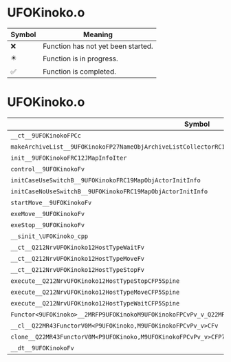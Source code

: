 # UFOKinoko.o
| Symbol | Meaning 
| ------------- | ------------- 
| :x: | Function has not yet been started. 
| :eight_pointed_black_star: | Function is in progress. 
| :white_check_mark: | Function is completed. 


# UFOKinoko.o
| Symbol | Decompiled? |
| ------------- | ------------- |
| `__ct__9UFOKinokoFPCc` | :white_check_mark: |
| `makeArchiveList__9UFOKinokoFP27NameObjArchiveListCollectorRC12JMapInfoIter` | :white_check_mark: |
| `init__9UFOKinokoFRC12JMapInfoIter` | :white_check_mark: |
| `control__9UFOKinokoFv` | :white_check_mark: |
| `initCaseUseSwitchB__9UFOKinokoFRC19MapObjActorInitInfo` | :white_check_mark: |
| `initCaseNoUseSwitchB__9UFOKinokoFRC19MapObjActorInitInfo` | :white_check_mark: |
| `startMove__9UFOKinokoFv` | :white_check_mark: |
| `exeMove__9UFOKinokoFv` | :white_check_mark: |
| `exeStop__9UFOKinokoFv` | :white_check_mark: |
| `__sinit_\UFOKinoko_cpp` | :white_check_mark: |
| `__ct__Q212NrvUFOKinoko12HostTypeWaitFv` | :white_check_mark: |
| `__ct__Q212NrvUFOKinoko12HostTypeMoveFv` | :white_check_mark: |
| `__ct__Q212NrvUFOKinoko12HostTypeStopFv` | :white_check_mark: |
| `execute__Q212NrvUFOKinoko12HostTypeStopCFP5Spine` | :white_check_mark: |
| `execute__Q212NrvUFOKinoko12HostTypeMoveCFP5Spine` | :white_check_mark: |
| `execute__Q212NrvUFOKinoko12HostTypeWaitCFP5Spine` | :white_check_mark: |
| `Functor<9UFOKinoko>__2MRFP9UFOKinokoM9UFOKinokoFPCvPv_v_Q22MR43FunctorV0M<P9UFOKinoko,M9UFOKinokoFPCvPv_v>` | :white_check_mark: |
| `__cl__Q22MR43FunctorV0M<P9UFOKinoko,M9UFOKinokoFPCvPv_v>CFv` | :white_check_mark: |
| `clone__Q22MR43FunctorV0M<P9UFOKinoko,M9UFOKinokoFPCvPv_v>CFP7JKRHeap` | :white_check_mark: |
| `__dt__9UFOKinokoFv` | :white_check_mark: |
